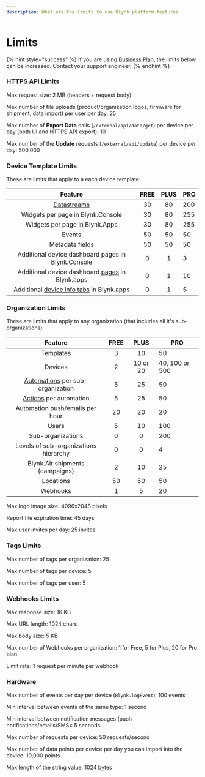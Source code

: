 ```yaml
---
description: What are the limits to use Blynk platform features
---
```


# Limits

{% hint style="success" %}
If you are using [Business Plan](https://blynk.io/pricing/business-plan), the limits below can be increased. Contact your support engineer.
{% endhint %}

###

### HTTPS API Limits

Max request size: 2 MB (headers + request body)

Max number of file uploads (product/organization logos, firmware for shipment, data import) per user per day: 25

Max number of **Export Data** calls (`/external/api/data/get`) per device per day (both UI and HTTPS API export): 10

Max number of the **Update** requests (`/external/api/update`) per device per day: 500,000





### Device Template Limits

These are limits that apply to a each device template:

|                                                 Feature                                                 | FREE | PLUS | PRO |
| :-----------------------------------------------------------------------------------------------------: | :--: | :--: | --- |
|                                  [Datastreams](templates/datastreams/)                                  |  30  |  80  | 200 |
|                                    Widgets per page in Blynk.Console                                    |  30  |  80  | 255 |
|                                      Widgets per page in Blynk.Apps                                     |  30  |  80  | 255 |
|                                                  Events                                                 |  50  |  50  | 50  |
|                                             Metadata fields                                             |  50  |  50  | 50  |
|                            Additional device dashboard pages in Blynk.Console                           |   0  |   1  | 3   |
|      Additional device dashboard [pages](https://docs.blynk.io/en/blynk.apps/pages) in Blynk.apps       |   0  |   1  | 10  |
| Additional [device info tabs](https://docs.blynk.io/en/blynk.apps/pages#device-info-tabs) in Blynk.apps |   0  |   1  | 5   |



### Organization Limits

These are limits that apply to any organization (that includes all it's sub-organizations):

|                                     Feature                                     | FREE |   PLUS   | PRO            |
| :-----------------------------------------------------------------------------: | :--: | :------: | -------------- |
|                                    Templates                                    |   3  |    10    | 50             |
|                                     Devices                                     |   2  | 10 or 20 | 40, 100 or 500 |
|          [Automations](../concepts/automations.md) per sub-organization         |   5  |    25    | 50             |
| [Actions](https://docs.blynk.io/en/concepts/automations#actions) per automation |   5  |    25    | 50             |
|                         Automation push/emails per hour                         |  20  |    20    | 20             |
|                                      Users                                      |   5  |    10    | 100            |
|                                Sub-organizations                                |   0  |     0    | 200            |
|                      Levels of sub-organizations hierarchy                      |   0  |     0    | 4              |
|                         Blynk.Air shipments (campaigns)                         |   2  |    10    | 25             |
|                                    Locations                                    |  50  |    50    | 50             |
|                                     Webhooks                                    |   1  |     5    | 20             |



Max logo image size: 4096x2048 pixels

Report file expiration time: 45 days

Max user invites per day: 25 invites



### Tags Limits

Max number of tags per organization: 25

Max number of tags per device: 5

Max number of tags per user: 5



### Webhooks Limits

Max response size: 16 KB

Max URL length: 1024 chars

Max body size: 5 KB

Max number of Webhooks per organization: 1 for Free, 5 for Plus, 20 for Pro plan

Limit rate: 1 request per minute per webhook



### Hardware

Max number of events per day per device (`Blynk.logEvent`): 100 events

Min interval between events of the same type: 1 second

Min interval between notification messages (push notifications/emails/SMS): 5 seconds

Max number of requests per device: 50 requests/second

Max number of data points per device per day you can import into the device: 10,000 points

Max length of the string value: 1024 bytes

























